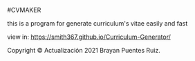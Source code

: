 #CVMAKER
 
this is a program for generate curriculum's vitae easily and fast

view in: https://smith367.github.io/Curriculum-Generator/


Copyright © Actualización 2021 Brayan Puentes Ruiz.
